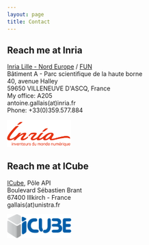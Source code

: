 ```yaml
---
layout: page
title: Contact
---
```


## Reach me at Inria

[Inria Lille - Nord Europe](https://www.inria.fr/centre/lille) / [FUN](https://team.inria.fr/fun/)<br/>
Bâtiment A - Parc scientifique de la haute borne<br/>
40, avenue Halley<br/>
59650 VILLENEUVE D'ASCQ, France<br/>
My office: A205<br/>
antoine.gallais(at)inria.fr<br/>
Phone: +33(0)359.577.884

<img src="img/inria.png" alt="Inria" width="150"/>

## Reach me at ICube

[ICube](http://icube.unistra.fr), Pôle API<br/>
Boulevard Sébastien Brant<br/>
67400 Illkirch - France<br/>
gallais(at)unistra.fr

<img src="img/icube.png" alt="ICube" width="150"/>
